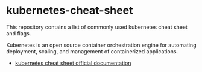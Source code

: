 # kubernetes-cheat-sheet

This repository contains a list of commonly used kubernetes cheat sheet and flags.

Kubernetes is an open source container orchestration engine for automating deployment, scaling, and management of containerized applications.

- [kubernetes cheat sheet official documentation](https://kubernetes.io/docs/reference/kubectl/cheatsheet/)

